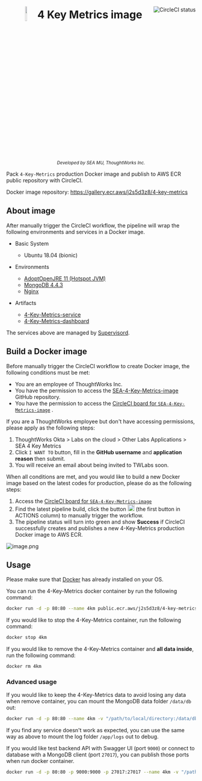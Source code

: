 #   

<a rel="license" href="https://circleci.com/gh/twlabs/SEA-4-Key-Metrics-image"><img align="right" alt="CircleCI status" style="border-width:0" src="https://circleci.com/gh/twlabs/SEA-4-Key-Metrics-image.svg?style=svg&circle-token=bef0167b698070df83f9d2a59af5930fb25a98ff" /></a>
<h1 align="center">
<sub>
<img  src="https://i.loli.net/2021/02/10/r4ZClmDFd5OEfAY.png"
      height=10%
      width=10%>
</sub>
4 Key Metrics image
</h1>
<p align="center">
<sup>
     <i> Developed by SEA MU, ThoughtWorks Inc.</i>
</sup>
<br>
</p>


Pack `4-Key-Metrics` production Docker image and publish to AWS ECR public repository with CircleCI.

Docker image repository: https://gallery.ecr.aws/j2s5d3z8/4-key-metrics

## About image

After manually trigger the CircleCI workflow, the pipeline will wrap the following environments and
services in a Docker image.

* Basic System
    * Ubuntu 18.04 (bionic)

* Environments
    * [AdoptOpenJRE 11 \(Hotspot JVM\)](https://adoptopenjdk.net)
    * [MongoDB 4.4.3](https://github.com/docker-library/mongo/blob/bc7b2d08696f84ef9b85cf98cfefb189c6a1f30e/4.4/Dockerfile)
    * [Nginx](https://www.nginx.com)

* Artifacts
    * [4-Key-Metrics-service](https://github.com/twlabs/SEA-4-Key-Metrics-service)
    * [4-Key-Metrics-dashboard](https://github.com/twlabs/SEA-4-Key-Metrics-dashboard)

The services above are managed by [Supervisord](http://supervisord.org).

## Build a Docker image

Before manually trigger the CircleCI workflow to create Docker image, the following conditions must
be met:

* You are an employee of ThoughtWorks Inc.
* You have the permission to access
  the [SEA-4-Key-Metrics-image](https://github.com/twlabs/SEA-4-Key-Metrics-image) GitHub
  repository.
* You have the permission to access
  the [CircleCI board for `SEA-4-Key-Metrics-image`](https://app.circleci.com/pipelines/github/twlabs/SEA-4-Key-Metrics-image)
  .

If you are a ThoughtWorks employee but don't have accessing permissions, please apply as the
following steps:

1. ThoughtWorks Okta > Labs on the cloud > Other Labs Applications > SEA 4 Key Metrics
2. Click `I WANT TO` button, fill in the **GitHub username** and **application reason** then submit.
3. You will receive an email about being invited to TWLabs soon.

When all conditions are met, and you would like to build a new Docker image based on the latest
codes for production, please do as the following steps:

1. Access
   the [CircleCI board for `SEA-4-Key-Metrics-image`](https://app.circleci.com/pipelines/github/twlabs/SEA-4-Key-Metrics-image)
2. Find the latest pipeline build, click the
   button <img src="https://i.loli.net/2021/02/10/GwXkCLqJKUWD3HI.png" width=18px height=18px> (the
   first button in ACTIONS column) to manually trigger the workflow.
3. The pipeline status will turn into green and show **Success** if CircleCI successfully creates
   and publishes a new 4-Key-Metrics production Docker image to AWS ECR.

![image.png](https://i.loli.net/2021/02/10/c3i5GKspjoPdaD8.png)

## Usage

Please make sure that [Docker](https://www.docker.com) has already installed on your OS.

You can run the 4-Key-Metrics docker container by run the following command:

``` bash
docker run -d -p 80:80 --name 4km public.ecr.aws/j2s5d3z8/4-key-metrics:latest
```

If you would like to stop the 4-Key-Metrics container, run the following command:

``` bash
docker stop 4km
```

If you would like to remove the 4-Key-Metrics container and **all data inside**, run the following
command:

``` bash
docker rm 4km
```

### Advanced usage

If you would like to keep the 4-Key-Metrics data to avoid losing any data when remove container, you
can mount the MongoDB data folder `/data/db` out:

``` bash
docker run -d -p 80:80 --name 4km -v "/path/to/local/directory:/data/db" public.ecr.aws/j2s5d3z8/4-key-metrics:latest
```

If you find any service doesn't work as expected, you can use the same way as above to mount the log
folder `/app/logs` out to debug.

If you would like test backend API with Swagger UI (port `9000`) or connect to database with a
MongoDB client (port `27017`), you can publish those ports when run docker container.

``` bash
docker run -d -p 80:80 -p 9000:9000 -p 27017:27017 --name 4km -v "/path/to/local/directory:/data/db" -v "/path/to/another/directory:/app/logs" public.ecr.aws/j2s5d3z8/4-key-metrics:latest
```